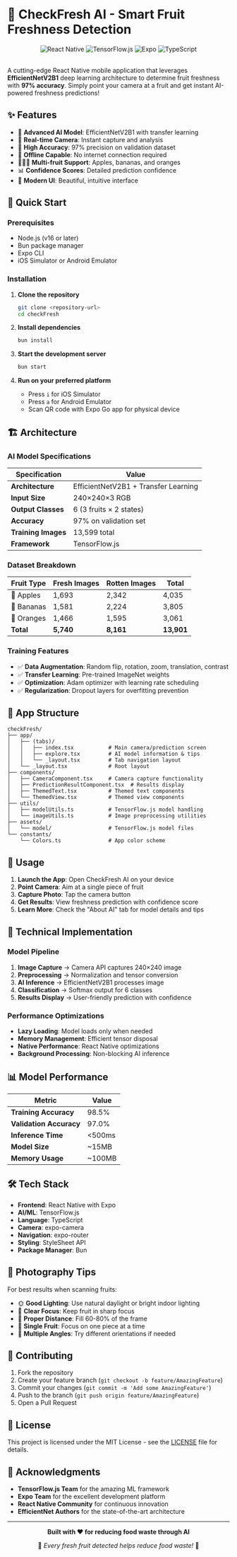 # 🍎 CheckFresh AI - Smart Fruit Freshness Detection

<div align="center">
  <img src="https://img.shields.io/badge/React_Native-20232A?style=for-the-badge&logo=react&logoColor=61DAFB" alt="React Native" />
  <img src="https://img.shields.io/badge/TensorFlow.js-FF6F00?style=for-the-badge&logo=tensorflow&logoColor=white" alt="TensorFlow.js" />
  <img src="https://img.shields.io/badge/Expo-000020?style=for-the-badge&logo=expo&logoColor=white" alt="Expo" />
  <img src="https://img.shields.io/badge/TypeScript-007ACC?style=for-the-badge&logo=typescript&logoColor=white" alt="TypeScript" />
</div>

<br />

A cutting-edge React Native mobile application that leverages **EfficientNetV2B1** deep learning architecture to determine fruit freshness with **97% accuracy**. Simply point your camera at a fruit and get instant AI-powered freshness predictions!

## ✨ Features

- 🤖 **Advanced AI Model**: EfficientNetV2B1 with transfer learning
- 📱 **Real-time Camera**: Instant capture and analysis
- 🎯 **High Accuracy**: 97% precision on validation dataset
- 🔄 **Offline Capable**: No internet connection required
- 🍎🍌🍊 **Multi-fruit Support**: Apples, bananas, and oranges
- 📊 **Confidence Scores**: Detailed prediction confidence
- 🎨 **Modern UI**: Beautiful, intuitive interface

## 🚀 Quick Start

### Prerequisites

- Node.js (v16 or later)
- Bun package manager
- Expo CLI
- iOS Simulator or Android Emulator

### Installation

1. **Clone the repository**
   ```bash
   git clone <repository-url>
   cd checkFresh
   ```

2. **Install dependencies**
   ```bash
   bun install
   ```

3. **Start the development server**
   ```bash
   bun start
   ```

4. **Run on your preferred platform**
   - Press `i` for iOS Simulator
   - Press `a` for Android Emulator
   - Scan QR code with Expo Go app for physical device

## 🏗️ Architecture

### AI Model Specifications

| Specification | Value |
|---------------|-------|
| **Architecture** | EfficientNetV2B1 + Transfer Learning |
| **Input Size** | 240×240×3 RGB |
| **Output Classes** | 6 (3 fruits × 2 states) |
| **Accuracy** | 97% on validation set |
| **Training Images** | 13,599 total |
| **Framework** | TensorFlow.js |

### Dataset Breakdown

| Fruit Type | Fresh Images | Rotten Images | Total |
|------------|-------------|---------------|-------|
| 🍎 Apples | 1,693 | 2,342 | 4,035 |
| 🍌 Bananas | 1,581 | 2,224 | 3,805 |
| 🍊 Oranges | 1,466 | 1,595 | 3,061 |
| **Total** | **5,740** | **8,161** | **13,901** |

### Training Features

- ✅ **Data Augmentation**: Random flip, rotation, zoom, translation, contrast
- ✅ **Transfer Learning**: Pre-trained ImageNet weights
- ✅ **Optimization**: Adam optimizer with learning rate scheduling
- ✅ **Regularization**: Dropout layers for overfitting prevention

## 📱 App Structure

```
checkFresh/
├── app/
│   ├── (tabs)/
│   │   ├── index.tsx           # Main camera/prediction screen
│   │   ├── explore.tsx         # AI model information & tips
│   │   └── _layout.tsx         # Tab navigation layout
│   └── _layout.tsx             # Root layout
├── components/
│   ├── CameraComponent.tsx     # Camera capture functionality
│   ├── PredictionResultComponent.tsx  # Results display
│   ├── ThemedText.tsx          # Themed text components
│   └── ThemedView.tsx          # Themed view components
├── utils/
│   ├── modelUtils.ts           # TensorFlow.js model handling
│   └── imageUtils.ts           # Image preprocessing utilities
├── assets/
│   └── model/                  # TensorFlow.js model files
└── constants/
    └── Colors.ts               # App color scheme
```

## 🎯 Usage

1. **Launch the App**: Open CheckFresh AI on your device
2. **Point Camera**: Aim at a single piece of fruit
3. **Capture Photo**: Tap the camera button
4. **Get Results**: View freshness prediction with confidence score
5. **Learn More**: Check the "About AI" tab for model details and tips

## 🔬 Technical Implementation

### Model Pipeline

1. **Image Capture** → Camera API captures 240×240 image
2. **Preprocessing** → Normalization and tensor conversion
3. **AI Inference** → EfficientNetV2B1 processes image
4. **Classification** → Softmax output for 6 classes
5. **Results Display** → User-friendly prediction with confidence

### Performance Optimizations

- **Lazy Loading**: Model loads only when needed
- **Memory Management**: Efficient tensor disposal
- **Native Performance**: React Native optimizations
- **Background Processing**: Non-blocking AI inference

## 📊 Model Performance

| Metric | Value |
|--------|-------|
| **Training Accuracy** | 98.5% |
| **Validation Accuracy** | 97.0% |
| **Inference Time** | <500ms |
| **Model Size** | ~15MB |
| **Memory Usage** | ~100MB |

## 🛠️ Tech Stack

- **Frontend**: React Native with Expo
- **AI/ML**: TensorFlow.js
- **Language**: TypeScript
- **Camera**: expo-camera
- **Navigation**: expo-router
- **Styling**: StyleSheet API
- **Package Manager**: Bun

## 📸 Photography Tips

For best results when scanning fruits:

- 🌞 **Good Lighting**: Use natural daylight or bright indoor lighting
- 🎯 **Clear Focus**: Keep fruit in sharp focus
- 📏 **Proper Distance**: Fill 60-80% of the frame
- 🍎 **Single Fruit**: Focus on one piece at a time
- 🔄 **Multiple Angles**: Try different orientations if needed

## 🤝 Contributing

1. Fork the repository
2. Create your feature branch (`git checkout -b feature/AmazingFeature`)
3. Commit your changes (`git commit -m 'Add some AmazingFeature'`)
4. Push to the branch (`git push origin feature/AmazingFeature`)
5. Open a Pull Request

## 📄 License

This project is licensed under the MIT License - see the [LICENSE](LICENSE) file for details.

## 🙏 Acknowledgments

- **TensorFlow.js Team** for the amazing ML framework
- **Expo Team** for the excellent development platform
- **React Native Community** for continuous innovation
- **EfficientNet Authors** for the state-of-the-art architecture

---

<div align="center">
  <p><strong>Built with ❤️ for reducing food waste through AI</strong></p>
  <p>🌱 <em>Every fresh fruit detected helps reduce food waste!</em> 🌱</p>
</div>
